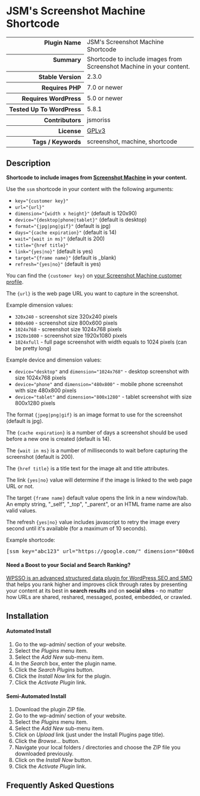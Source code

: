 <h1>JSM&#039;s Screenshot Machine Shortcode</h1>

<table>
<tr><th align="right" valign="top" nowrap>Plugin Name</th><td>JSM&#039;s Screenshot Machine Shortcode</td></tr>
<tr><th align="right" valign="top" nowrap>Summary</th><td>Shortcode to include images from Screenshot Machine in your content.</td></tr>
<tr><th align="right" valign="top" nowrap>Stable Version</th><td>2.3.0</td></tr>
<tr><th align="right" valign="top" nowrap>Requires PHP</th><td>7.0 or newer</td></tr>
<tr><th align="right" valign="top" nowrap>Requires WordPress</th><td>5.0 or newer</td></tr>
<tr><th align="right" valign="top" nowrap>Tested Up To WordPress</th><td>5.8.1</td></tr>
<tr><th align="right" valign="top" nowrap>Contributors</th><td>jsmoriss</td></tr>
<tr><th align="right" valign="top" nowrap>License</th><td><a href="https://www.gnu.org/licenses/gpl.txt">GPLv3</a></td></tr>
<tr><th align="right" valign="top" nowrap>Tags / Keywords</th><td>screenshot, machine, shortcode</td></tr>
</table>

<h2>Description</h2>

<p><strong>Shortcode to include images from <a href="http://screenshotmachine.com/">Screenshot Machine</a> in your content.</strong></p>

<p>Use the <code>ssm</code> shortcode in your content with the following arguments:</p>

<ul>
<li><code>key="{customer key}"</code></li>
<li><code>url="{url}"</code></li>
<li><code>dimension="{width x height}"</code> (default is 120x90)</li>
<li><code>device="{desktop|phone|tablet}"</code> (default is desktop)</li>
<li><code>format="{jpg|png|gif}"</code> (default is jpg)</li>
<li><code>days="{cache expiration}"</code> (default is 14)</li>
<li><code>wait="{wait in ms}"</code> (default is 200)</li>
<li><code>title="{href title}"</code></li>
<li><code>link="{yes|no}"</code> (default is yes)</li>
<li><code>target="{frame name}"</code> (default is _blank)</li>
<li><code>refresh="{yes|no}"</code> (default is yes)</li>
</ul>

<p>You can find the <code>{customer key}</code> on <a href="https://www.screenshotmachine.com/account.php">your Screenshot Machine customer profile</a>.</p>

<p>The <code>{url}</code> is the web page URL you want to capture in the screenshot.</p>

<p>Example dimension values:</p>

<ul>
<li><code>320x240</code> - screenshot size 320x240 pixels</li>
<li><code>800x600</code> - screenshot size 800x600 pixels</li>
<li><code>1024x768</code> - screenshot size 1024x768 pixels</li>
<li><code>1920x1080</code> - screenshot size 1920x1080 pixels</li>
<li><code>1024xfull</code> - full page screenshot with width equals to 1024 pixels (can be pretty long)</li>
</ul>

<p>Example device and dimension values:</p>

<ul>
<li><code>device="desktop"</code> and <code>dimension="1024x768"</code> - desktop screenshot with size 1024x768 pixels</li>
<li><code>device="phone"</code> and <code>dimension="480x800"</code> - mobile phone screenshot with size 480x800 pixels</li>
<li><code>device="tablet"</code> and <code>dimension="800x1280"</code> - tablet screenshot with size 800x1280 pixels</li>
</ul>

<p>The format <code>{jpeg|png|gif}</code> is an image format to use for the screenshot (default is jpg).</p>

<p>The <code>{cache expiration}</code> is a number of days a screenshot should be used before a new one is created (default is 14).</p>

<p>The <code>{wait in ms}</code> is a number of milliseconds to wait before capturing the screenshot (default is 200).</p>

<p>The <code>{href title}</code> is a title text for the image alt and title attributes.</p>

<p>The link <code>{yes|no}</code> value will determine if the image is linked to the web page URL or not.</p>

<p>The target <code>{frame name}</code> default value opens the link in a new window/tab. An empty string, "_self", "_top", "_parent", or an HTML frame name are also valid values.</p>

<p>The refresh <code>{yes|no}</code> value includes javascript to retry the image every second until it's available (for a maximum of 10 seconds).</p>

<p>Example shortcode:</p>

<pre>&#91;ssm key="abc123" url="https://google.com/" dimension="800x600"&#93;</pre>

<h4>Need a Boost to your Social and Search Ranking?</h4>

<p><a href="https://wordpress.org/plugins/wpsso/">WPSSO is an advanced structured data plugin for WordPress SEO and SMO</a> that helps you rank higher and improves click through rates by presenting your content at its best in <strong>search results</strong> and on <strong>social sites</strong> - no matter how URLs are shared, reshared, messaged, posted, embedded, or crawled.</p>


<h2>Installation</h2>

<h4>Automated Install</h4>

<ol>
<li>Go to the wp-admin/ section of your website.</li>
<li>Select the <em>Plugins</em> menu item.</li>
<li>Select the <em>Add New</em> sub-menu item.</li>
<li>In the <em>Search</em> box, enter the plugin name.</li>
<li>Click the <em>Search Plugins</em> button.</li>
<li>Click the <em>Install Now</em> link for the plugin.</li>
<li>Click the <em>Activate Plugin</em> link.</li>
</ol>

<h4>Semi-Automated Install</h4>

<ol>
<li>Download the plugin ZIP file.</li>
<li>Go to the wp-admin/ section of your website.</li>
<li>Select the <em>Plugins</em> menu item.</li>
<li>Select the <em>Add New</em> sub-menu item.</li>
<li>Click on <em>Upload</em> link (just under the Install Plugins page title).</li>
<li>Click the <em>Browse...</em> button.</li>
<li>Navigate your local folders / directories and choose the ZIP file you downloaded previously.</li>
<li>Click on the <em>Install Now</em> button.</li>
<li>Click the <em>Activate Plugin</em> link.</li>
</ol>


<h2>Frequently Asked Questions</h2>




